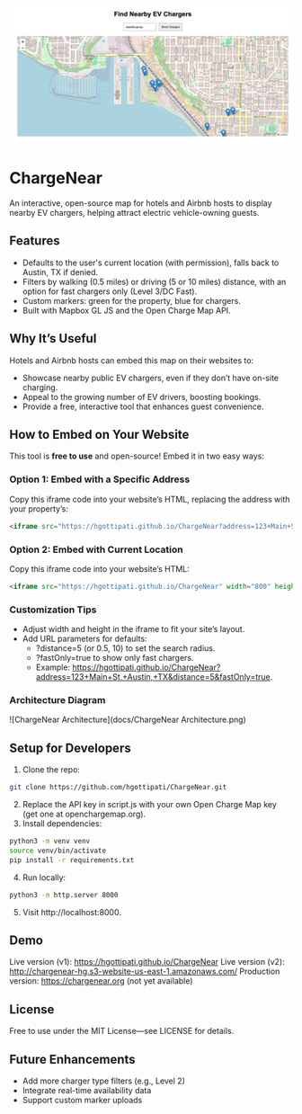![ChargeNear Map](https://github.com/hgottipati/ChargeNear/blob/main/screenshot.jpg)


# ChargeNear
An interactive, open-source map for hotels and Airbnb hosts to display nearby EV chargers, helping attract electric vehicle-owning guests.

## Features
- Defaults to the user's current location (with permission), falls back to Austin, TX if denied.
- Filters by walking (0.5 miles) or driving (5 or 10 miles) distance, with an option for fast chargers only (Level 3/DC Fast).
- Custom markers: green for the property, blue for chargers.
- Built with Mapbox GL JS and the Open Charge Map API.

## Why It’s Useful
Hotels and Airbnb hosts can embed this map on their websites to:
- Showcase nearby public EV chargers, even if they don’t have on-site charging.
- Appeal to the growing number of EV drivers, boosting bookings.
- Provide a free, interactive tool that enhances guest convenience.

## How to Embed on Your Website
This tool is **free to use** and open-source! Embed it in two easy ways:

### Option 1: Embed with a Specific Address
Copy this iframe code into your website’s HTML, replacing the address with your property’s:
```html
<iframe src="https://hgottipati.github.io/ChargeNear?address=123+Main+St,+Austin,+TX" width="800" height="600" frameborder="0" style="border:0;" allowfullscreen></iframe>
```

### Option 2: Embed with Current Location
Copy this iframe code into your website’s HTML:
```html
<iframe src="https://hgottipati.github.io/ChargeNear" width="800" height="600" frameborder="0" style="border:0;" allowfullscreen></iframe>
```

### Customization Tips
- Adjust width and height in the iframe to fit your site’s layout.
- Add URL parameters for defaults:
  - ?distance=5 (or 0.5, 10) to set the search radius.
  - ?fastOnly=true to show only fast chargers.
  - Example: https://hgottipati.github.io/ChargeNear?address=123+Main+St,+Austin,+TX&distance=5&fastOnly=true.

### Architecture Diagram
![ChargeNear Architecture](docs/ChargeNear Architecture.png)

## Setup for Developers
1. Clone the repo:
```bash
git clone https://github.com/hgottipati/ChargeNear.git
```
2. Replace the API key in script.js with your own Open Charge Map key (get one at openchargemap.org).
3. Install dependencies:
```bash
python3 -m venv venv
source venv/bin/activate
pip install -r requirements.txt
```
4. Run locally:
```bash
python3 -m http.server 8000
```
5. Visit http://localhost:8000.

## Demo
Live version (v1): https://hgottipati.github.io/ChargeNear
Live version (v2): http://chargenear-hg.s3-website-us-east-1.amazonaws.com/
Production version: https://chargenear.org (not yet available)

## License
Free to use under the MIT License—see LICENSE for details.

## Future Enhancements
- Add more charger type filters (e.g., Level 2)
- Integrate real-time availability data
- Support custom marker uploads